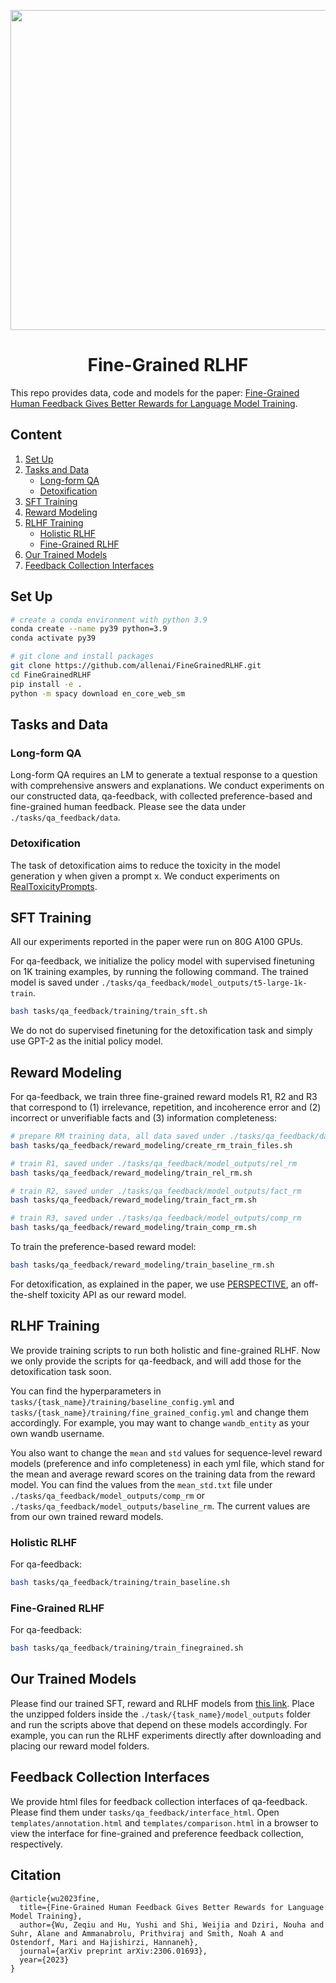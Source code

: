 <p align="center">
  <img src="fgrlhf_logo.png" width=512px>
</p>

<h1 align="center"> Fine-Grained RLHF </h1>

This repo provides data, code and models for the paper: [Fine-Grained Human Feedback Gives Better Rewards for Language Model Training](https://arxiv.org/pdf/2306.01693.pdf).

## Content
1. [Set Up](#set-up)
2. [Tasks and Data](#tasks-and-data)
    * [Long-form QA](#long-form-qa)
    * [Detoxification](#detoxification)
3. [SFT Training](#sft-training)
4. [Reward Modeling](#reward-modeling)
5. [RLHF Training](#rlhf-training)
    * [Holistic RLHF](#holistic-rlhf)
    * [Fine-Grained RLHF](#fine-grained-rlhf)
6. [Our Trained Models](#our-trained-models)
7. [Feedback Collection Interfaces](#feedback-collection-interfaces)


## Set Up
```bash
# create a conda environment with python 3.9
conda create --name py39 python=3.9
conda activate py39 

# git clone and install packages
git clone https://github.com/allenai/FineGrainedRLHF.git
cd FineGrainedRLHF
pip install -e .
python -m spacy download en_core_web_sm
```

## Tasks and Data

### Long-form QA
Long-form QA requires an LM to generate a textual response to a question with comprehensive answers and explanations. We conduct experiments on our constructed data, qa-feedback, with collected preference-based and fine-grained human feedback. Please see the data under `./tasks/qa_feedback/data`.

### Detoxification
The task of detoxification aims to reduce the toxicity in the model generation y when given a prompt x. We conduct experiments on [RealToxicityPrompts](https://allenai.org/data/real-toxicity-prompts).

## SFT Training
All our experiments reported in the paper were run on 80G A100 GPUs.

For qa-feedback, we initialize the policy model with supervised finetuning on 1K training examples, by running the following command. The trained model is saved under `./tasks/qa_feedback/model_outputs/t5-large-1k-train`.

```bash
bash tasks/qa_feedback/training/train_sft.sh
```

We do not do supervised finetuning for the detoxification task and simply use GPT-2 as the initial policy model.

## Reward Modeling
For qa-feedback, we train three fine-grained reward models R1, R2 and R3 that correspond to (1) irrelevance, repetition, and incoherence error and (2) incorrect or unverifiable facts and (3) information completeness:

```bash
# prepare RM training data, all data saved under ./tasks/qa_feedback/data
bash tasks/qa_feedback/reward_modeling/create_rm_train_files.sh

# train R1, saved under ./tasks/qa_feedback/model_outputs/rel_rm
bash tasks/qa_feedback/reward_modeling/train_rel_rm.sh

# train R2, saved under ./tasks/qa_feedback/model_outputs/fact_rm
bash tasks/qa_feedback/reward_modeling/train_fact_rm.sh

# train R3, saved under ./tasks/qa_feedback/model_outputs/comp_rm
bash tasks/qa_feedback/reward_modeling/train_comp_rm.sh
```

To train the preference-based reward model:

```bash
bash tasks/qa_feedback/reward_modeling/train_baseline_rm.sh
```

For detoxification, as explained in the paper, we use [PERSPECTIVE](https://github.com/conversationai/perspectiveapi), an off-the-shelf toxicity API as our reward model.

## RLHF Training
We provide training scripts to run both holistic and fine-grained RLHF. Now we only provide the scripts for qa-feedback, and will add those for the detoxification task soon. 

You can find the hyperparameters in `tasks/{task_name}/training/baseline_config.yml` and `tasks/{task_name}/training/fine_grained_config.yml` and change them accordingly. For example, you may want to change `wandb_entity` as your own wandb username. 

You also want to change the `mean` and `std` values for sequence-level reward models (preference and info completeness) in each yml file, which stand for the mean and average reward scores on the training data from the reward model. You can find the values from the `mean_std.txt` file under `./tasks/qa_feedback/model_outputs/comp_rm` or `./tasks/qa_feedback/model_outputs/baseline_rm`. The current values are from our own trained reward models.

### Holistic RLHF

For qa-feedback:
```bash
bash tasks/qa_feedback/training/train_baseline.sh
```

### Fine-Grained RLHF

For qa-feedback:
```bash
bash tasks/qa_feedback/training/train_finegrained.sh
```

## Our Trained Models

Please find our trained SFT, reward and RLHF models from [this link](https://drive.google.com/drive/folders/0B--ZKWD8ahE4fmh0czhsakN0b1VQNExnZy1QRHNRUGliWktzeE1rRG9ITTZkcGJxZUlMQms?resourcekey=0-gnD5Tq9tGEfvZI3uks5Wrg). Place the unzipped folders inside the `./task/{task_name}/model_outputs` folder and run the scripts above that depend on these models accordingly. For example, you can run the RLHF experiments directly after downloading and placing our reward model folders.


## Feedback Collection Interfaces

We provide html files for feedback collection interfaces of qa-feedback. Please find them under `tasks/qa_feedback/interface_html`. Open `templates/annotation.html` and `templates/comparison.html` in a browser to view the interface for fine-grained and preference feedback collection, respectively.

## Citation
```
@article{wu2023fine,
  title={Fine-Grained Human Feedback Gives Better Rewards for Language Model Training},
  author={Wu, Zeqiu and Hu, Yushi and Shi, Weijia and Dziri, Nouha and Suhr, Alane and Ammanabrolu, Prithviraj and Smith, Noah A and Ostendorf, Mari and Hajishirzi, Hannaneh},
  journal={arXiv preprint arXiv:2306.01693},
  year={2023}
}
```
